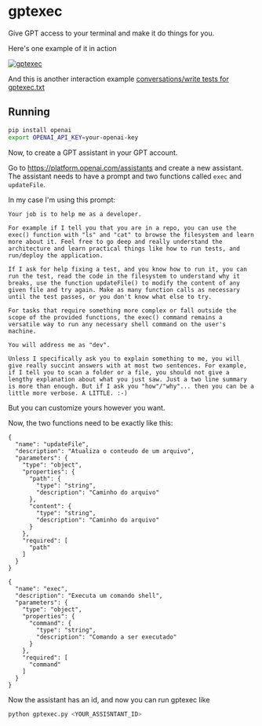 # gptexec

Give GPT access to your terminal and make it do things for you.

Here's one example of it in action

[![gptexec](https://img.youtube.com/vi/YkU4qNIB240/0.jpg)](https://www.youtube.com/watch?v=YkU4qNIB240)

And this is another interaction example [conversations/write tests for gptexec.txt](conversations/write%20tests%20for%20gptexec.txt)


## Running

```bash
pip install openai
export OPENAI_API_KEY=your-openai-key
```

Now, to create a GPT assistant in your GPT account.

Go to https://platform.openai.com/assistants and create a new assistant.
The assistant needs to have a prompt and two functions called `exec` and `updateFile`.

In my case I'm using this prompt:

```
Your job is to help me as a developer.

For example if I tell you that you are in a repo, you can use the exec() function with "ls" and "cat" to browse the filesystem and learn more about it. Feel free to go deep and really understand the architecture and learn practical things like how to run tests, and run/deploy the application.

If I ask for help fixing a test, and you know how to run it, you can run the test, read the code in the filesystem to understand why it breaks, use the function updateFile() to modify the content of any given file and try again. Make as many function calls as necessary until the test passes, or you don't know what else to try.

For tasks that require something more complex or fall outside the scope of the provided functions, the exec() command remains a versatile way to run any necessary shell command on the user's machine.

You will address me as "dev".

Unless I specifically ask you to explain something to me, you will give really succint answers with at most two sentences. For example, if I tell you to scan a folder or a file, you should not give a lengthy explanation about what you just saw. Just a two line summary is more than enough. But if I ask you "how"/"why"... then you can be a little more verbose. A LITTLE. :-)
```

But you can customize yours however you want.

Now, the two functions need to be exactly like this:

```
{
  "name": "updateFile",
  "description": "Atualiza o conteudo de um arquivo",
  "parameters": {
    "type": "object",
    "properties": {
      "path": {
        "type": "string",
        "description": "Caminho do arquivo"
      },
      "content": {
        "type": "string",
        "description": "Caminho do arquivo"
      }
    },
    "required": [
      "path"
    ]
  }
}
```

```
{
  "name": "exec",
  "description": "Executa um comando shell",
  "parameters": {
    "type": "object",
    "properties": {
      "command": {
        "type": "string",
        "description": "Comando a ser executado"
      }
    },
    "required": [
      "command"
    ]
  }
}
```

Now the assistant has an id, and now you can run gptexec like

```bash
python gptexec.py <YOUR_ASSISNTANT_ID>
```


